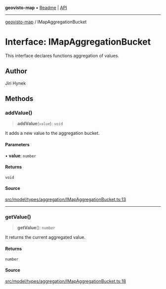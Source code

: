 **geovisto-map** • [Readme](../README.md) \| [API](../globals.md)

***

[geovisto-map](../README.md) / IMapAggregationBucket

# Interface: IMapAggregationBucket

This interface declares functions aggregation of values.

## Author

Jiri Hynek

## Methods

### addValue()

> **addValue**(`value`): `void`

It adds a new value to the aggregation bucket.

#### Parameters

• **value**: `number`

#### Returns

`void`

#### Source

[src/model/types/aggregation/IMapAggregationBucket.ts:13](https://github.com/geovisto/geovisto-map/blob/e22d774889dbc28cc1ec62933ecf6bab6690f172/src/model/types/aggregation/IMapAggregationBucket.ts#L13)

***

### getValue()

> **getValue**(): `number`

It returns the current aggregated value.

#### Returns

`number`

#### Source

[src/model/types/aggregation/IMapAggregationBucket.ts:18](https://github.com/geovisto/geovisto-map/blob/e22d774889dbc28cc1ec62933ecf6bab6690f172/src/model/types/aggregation/IMapAggregationBucket.ts#L18)

